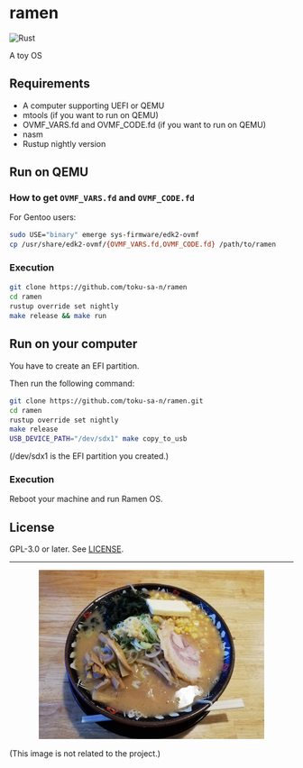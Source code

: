 # ramen

![Rust](https://github.com/toku-sa-n/ramen/workflows/Rust/badge.svg)

A toy OS

## Requirements
- A computer supporting UEFI or QEMU
- mtools (if you want to run on QEMU)
- OVMF_VARS.fd and OVMF_CODE.fd (if you want to run on QEMU)
- nasm
- Rustup nightly version

## Run on QEMU

### How to get `OVMF_VARS.fd` and `OVMF_CODE.fd`

For Gentoo users:

```sh
sudo USE="binary" emerge sys-firmware/edk2-ovmf
cp /usr/share/edk2-ovmf/{OVMF_VARS.fd,OVMF_CODE.fd} /path/to/ramen
```

### Execution

```sh
git clone https://github.com/toku-sa-n/ramen
cd ramen
rustup override set nightly
make release && make run
```

## Run on your computer

You have to create an EFI partition.

Then run the following command:
```sh
git clone https://github.com/toku-sa-n/ramen.git
cd ramen
rustup override set nightly
make release
USB_DEVICE_PATH="/dev/sdx1" make copy_to_usb
```
(/dev/sdx1 is the EFI partition you created.)

### Execution
Reboot your machine and run Ramen OS.

## License

GPL-3.0 or later. See [LICENSE](https://github.com/toku-sa-n/ramen/blob/master/LICENSE).

---
<div style="text-align:center;"><img src="images/ramen.jpg"></div>

(This image is not related to the project.)
